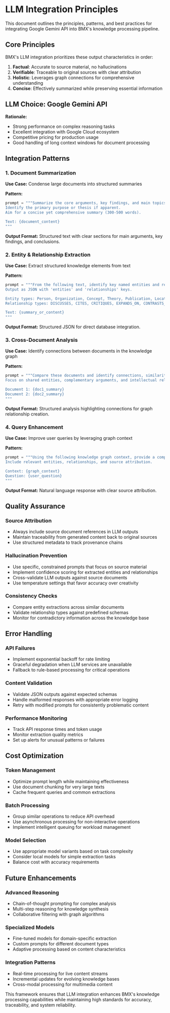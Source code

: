 # LLM Integration Principles

This document outlines the principles, patterns, and best practices for integrating Google Gemini API into BMX's knowledge processing pipeline.

## Core Principles

BMX's LLM integration prioritizes these output characteristics in order:

1. **Factual**: Accurate to source material, no hallucinations
2. **Verifiable**: Traceable to original sources with clear attribution
3. **Holistic**: Leverages graph connections for comprehensive understanding
4. **Concise**: Effectively summarized while preserving essential information

## LLM Choice: Google Gemini API

**Rationale:**
- Strong performance on complex reasoning tasks
- Excellent integration with Google Cloud ecosystem
- Competitive pricing for production usage
- Good handling of long context windows for document processing

## Integration Patterns

### 1. Document Summarization
**Use Case:** Condense large documents into structured summaries

**Pattern:**
```python
prompt = """Summarize the core arguments, key findings, and main topics of the following text. 
Identify the primary purpose or thesis if apparent. 
Aim for a concise yet comprehensive summary (300-500 words).

Text: {document_content}
"""
```

**Output Format:** Structured text with clear sections for main arguments, key findings, and conclusions.

### 2. Entity & Relationship Extraction
**Use Case:** Extract structured knowledge elements from text

**Pattern:**
```python
prompt = """From the following text, identify key named entities and relationships.
Output as JSON with 'entities' and 'relationships' keys.

Entity types: Person, Organization, Concept, Theory, Publication, Location
Relationship types: DISCUSSES, CITES, CRITIQUES, EXPANDS_ON, CONTRASTS_WITH

Text: {summary_or_content}
"""
```

**Output Format:** Structured JSON for direct database integration.

### 3. Cross-Document Analysis
**Use Case:** Identify connections between documents in the knowledge graph

**Pattern:**
```python
prompt = """Compare these documents and identify connections, similarities, and contrasts.
Focus on shared entities, complementary arguments, and intellectual relationships.

Document 1: {doc1_summary}
Document 2: {doc2_summary}
"""
```

**Output Format:** Structured analysis highlighting connections for graph relationship creation.

### 4. Query Enhancement
**Use Case:** Improve user queries by leveraging graph context

**Pattern:**
```python
prompt = """Using the following knowledge graph context, provide a comprehensive answer to the user's question.
Include relevant entities, relationships, and source attribution.

Context: {graph_context}
Question: {user_question}
"""
```

**Output Format:** Natural language response with clear source attribution.

## Quality Assurance

### Source Attribution
- Always include source document references in LLM outputs
- Maintain traceability from generated content back to original sources
- Use structured metadata to track provenance chains

### Hallucination Prevention
- Use specific, constrained prompts that focus on source material
- Implement confidence scoring for extracted entities and relationships
- Cross-validate LLM outputs against source documents
- Use temperature settings that favor accuracy over creativity

### Consistency Checks
- Compare entity extractions across similar documents
- Validate relationship types against predefined schemas
- Monitor for contradictory information across the knowledge base

## Error Handling

### API Failures
- Implement exponential backoff for rate limiting
- Graceful degradation when LLM services are unavailable
- Fallback to rule-based processing for critical operations

### Content Validation
- Validate JSON outputs against expected schemas
- Handle malformed responses with appropriate error logging
- Retry with modified prompts for consistently problematic content

### Performance Monitoring
- Track API response times and token usage
- Monitor extraction quality metrics
- Set up alerts for unusual patterns or failures

## Cost Optimization

### Token Management
- Optimize prompt length while maintaining effectiveness
- Use document chunking for very large texts
- Cache frequent queries and common extractions

### Batch Processing
- Group similar operations to reduce API overhead
- Use asynchronous processing for non-interactive operations
- Implement intelligent queuing for workload management

### Model Selection
- Use appropriate model variants based on task complexity
- Consider local models for simple extraction tasks
- Balance cost with accuracy requirements

## Future Enhancements

### Advanced Reasoning
- Chain-of-thought prompting for complex analysis
- Multi-step reasoning for knowledge synthesis
- Collaborative filtering with graph algorithms

### Specialized Models
- Fine-tuned models for domain-specific extraction
- Custom prompts for different document types
- Adaptive processing based on content characteristics

### Integration Patterns
- Real-time processing for live content streams
- Incremental updates for evolving knowledge bases
- Cross-modal processing for multimedia content

This framework ensures that LLM integration enhances BMX's knowledge processing capabilities while maintaining high standards for accuracy, traceability, and system reliability. 